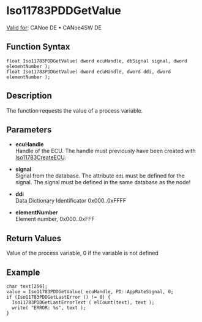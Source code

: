 # Iso11783PDDGetValue

[Valid for](../../../../Shared/FeatureAvailability.md):  CANoe DE • CANoe4SW DE

## Function Syntax

```plaintext
float Iso11783PDDGetValue( dword ecuHandle, dbSignal signal, dword elementNumber );
float Iso11783PDDGetValue( dword ecuHandle, dword ddi, dword elementNumber );
```

## Description

The function requests the value of a process variable.

## Parameters

- **ecuHandle**  
  Handle of the ECU. The handle must previously have been created with [Iso11783CreateECU](CAPLfunctionIso11783CreateECU.md).

- **signal**  
  Signal from the database. The attribute `ddi` must be defined for the signal. The signal must be defined in the same database as the node!

- **ddi**  
  Data Dictionary Identificator 0x000..0xFFFF

- **elementNumber**  
  Element number, 0x000..0xFFF

## Return Values

Value of the process variable, 0 if the variable is not defined

## Example

```plaintext
char text[256];
value = Iso11783PDDGetValue( ecuHandle, PD::AppRateSignal, 0;
if (Iso11783PDDGetLastError () != 0) {
  Iso11783PDDGetLastErrorText ( elCount(text), text );
  write( "ERROR: %s", text );
}
```
